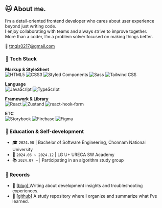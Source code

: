 ## 🐱 About me.

I’m a detail-oriented frontend developer who cares about user experience beyond just writing code. <br />
I enjoy collaborating with teams and always strive to improve together.<br />
More than a coder, I’m a problem solver focused on making things better.

📧 ttnqls0217@gmail.com

###  🚀 Tech Stack
**Markup & StyleSheet** <br/>
![HTML5](https://img.shields.io/badge/HTML5-E34F26?style=flat&logo=html5&logoColor=white)
![CSS3](https://img.shields.io/badge/CSS3-1572B6?style=flat&logo=css3&logoColor=white)
![Styled Components](https://img.shields.io/badge/Styled_Components-DB7093?style=flat&logo=styled-components&logoColor=white)
![Sass](https://img.shields.io/badge/Sass-CC6699?style=flat&logo=sass&logoColor=white)
![Tailwind CSS](https://img.shields.io/badge/Tailwind_CSS-06B6D4?style=flat&logo=tailwind-css&logoColor=white)


**Language** <br/>
![JavaScript](https://img.shields.io/badge/JavaScript-F7DF1E?style=flat&logo=JavaScript&logoColor=white)
![TypeScript](https://img.shields.io/badge/TypeScript-3178C6?style=flat&logo=typescript&logoColor=white)

**Framework & Library** <br/>
![React](https://img.shields.io/badge/React-61DAFB?style=flat&logo=React&logoColor=white)
![Zustand](https://img.shields.io/badge/Zustand-000000?style=flat&logo=redux&logoColor=white)
![react-hook-form](https://img.shields.io/badge/react--hook--form-EC5990?style=flat&logo=react&logoColor=white)

**ETC** <br/>
![Storybook](https://img.shields.io/badge/Storybook-FF4785?style=flat&logo=storybook&logoColor=white)
![Firebase](https://img.shields.io/badge/Firebase-FFCA28?style=flat&logo=firebase&logoColor=black)
![Figma](https://img.shields.io/badge/Figma-F24E1E?style=flat&logo=figma&logoColor=white)

### 🏫 Education & Self-development

- 🎓 `2024.08` | Bachelor of Software Engineering, Chonnam National University
- 🌱 `2024.06 ~ 2024.12` |  LG U+ URECA SW Academy
- 📚 `2024.07 ~` |  Participating in an algorithm study group


### 📝 Records

- 🔗 <a href="https://devsubin.hashnode.dev/"> [blog] </a> Writing about development insights and troubleshooting experiences.
- 📘 <a href="https://github.com/subinsong01/Frontend-Study"> [github]</a> A study repository where I organize and summarize what I’ve learned.
